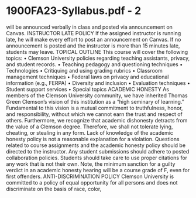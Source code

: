 # 1900FA23-Syllabus.pdf - 2

will be announced verbally in class and posted via announcement on Canvas.
INSTRUCTOR LATE POLICY 
If the assigned instructor is running late, he will make every effort to post an announcement on Canvas. If no announcement is posted 
and the instructor is more than 15 minutes late, students may leave.
TOPICAL OUTLINE 
This course will cover the following topics:
• Clemson University policies regarding teaching assistants, privacy, and student records.
• Teaching pedagogy and questioning techniques
• Technologies
• Critiquing and using grading rubrics
• Classroom management techniques
• Federal laws on privacy and educational information (e.g., FERPA)
• Diversity and inclusion
• Evaluation techniques
• Student support services
• Special topics
ACADEMIC HONESTY
As members of the Clemson University community, we have inherited Thomas Green Clemson’s vision of this institution as a “high 
seminary of learning.” Fundamental to this vision is a mutual commitment to truthfulness, honor, and responsibility, without which 
we cannot earn the trust and respect of others. Furthermore, we recognize that academic dishonesty detracts from the value of a 
Clemson degree. Therefore, we shall not tolerate lying, cheating, or stealing in any form. Lack of knowledge of the academic honesty 
policy is not a reasonable explanation for a violation. Questions related to course assignments and the academic honesty policy should 
be directed to the instructor. Any student submissions should adhere to posted collaboration policies. Students should take care to use 
proper citations for any work that is not their own. Note, the minimum sanction for a guilty verdict in an academic honesty hearing 
will be a course grade of F, even for first offenders.
ANTI-DISCRIMINATION POLICY 
Clemson University is committed to a policy of equal opportunity for all persons and does not discriminate on the basis of race, color,